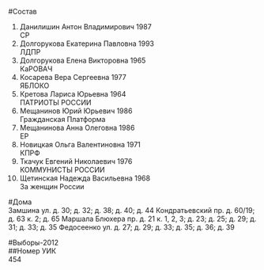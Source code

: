 #Состав  
1. Данилишин Антон Владимирович 1987  
    СР  
2. Долгорукова Екатерина Павловна 1993  
    ЛДПР  
3. Долгорукова Елена Викторовна 1965  
    КаРОВАЧ  
4. Косарева Вера Сергеевна 1977  
    ЯБЛОКО  
5. Кретова Лариса Юрьевна 1964  
    ПАТРИОТЫ РОССИИ  
6. Мещанинов Юрий Юрьевич 1986  
    Гражданская Платформа  
7. Мещанинова Анна Олеговна 1986  
    ЕР  
8. Новицкая Ольга Валентиновна 1971  
    КПРФ  
9. Ткачук Евгений Николаевич 1976  
    КОММУНИСТЫ РОССИИ  
10. Щетинская Надежда Васильевна 1968  
    За женщин России  
  
#Дома  
Замшина ул. д. 30; д. 32; д. 38; д. 40; д. 44 Кондратьевский пр. д. 60/19; д. 63 к. 2; д. 65 Маршала Блюхера пр. д. 21 к. 1, 2, 3; д. 23; д. 25; д. 29; д. 31; д. 33; д. 35 Федосеенко ул. д. 27; д. 29; д. 33; д. 35; д. 36; д. 39  
  
#Выборы-2012  
##Номер УИК  
454  
